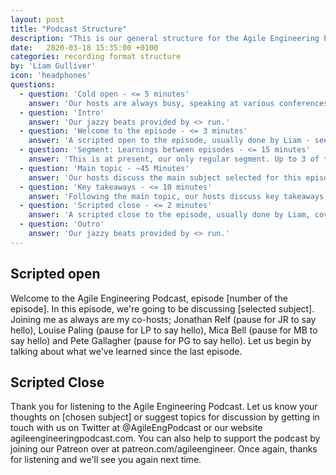 ```yaml
---
layout: post
title: "Podcast Structure"
description: "This is our general structure for the Agile Engineering Podcast. How our episodes are setup for the smooth and consistent format you've come to love"
date:   2020-03-18 15:35:00 +0100
categories: recording format structure
by: 'Liam Gulliver'
icon: 'headphones'
questions:
  - question: 'Cold open - <= 5 minutes'
    answer: 'Our hosts are always busy, speaking at various conferences, writing various articles and books as well as running events themselves. A cold open is the perfect place for this. Should sponsorship arise, this is where we will talk about that too. It should always be Liam or Liam + one other host, ideally recorded before or after the episode recording to reduce the amount to do in one session. We always end it with "Jonathan, roll the thing."'
  - question: 'Intro'
    answer: 'Our jazzy beats provided by <> run.'   
  - question: 'Welcome to the episode - <= 3 minutes'
    answer: 'A scripted open to the episode, usually done by Liam - see bottom of the page for scripts'   
  - question: 'Segment: Learnings between episodes - <= 15 minutes'
    answer: 'This is at present, our only regular segment. Up to 3 of the hosts, nominated ahead of the recording, talk about something new they have learned or a trend they have seen across the software industry.'   
  - question: 'Main topic - ~45 Minutes'
    answer: 'Our hosts discuss the main subject selected for this episode, along with our guest if present.'
  - question: 'Key takeaways - <= 10 minutes'
    answer: 'Following the main topic, our hosts discuss key takeaways from the discussion and provide a conclusion to the listener'
  - question: 'Scripted close - <= 2 minutes'
    answer: 'A scripted close to the episode, usually done by Liam, covering all the places listeners can join in the discussion and suggest topics.'    
  - question: 'Outro'
    answer: 'Our jazzy beats provided by <> run.'   
---
```


## Scripted open

Welcome to the Agile Engineering Podcast, episode [number of the episode]. In this episode, we're going to be discussing [selected subject]. Joining me as always are my co-hosts; Jonathan Relf (pause for JR to say hello), Louise Paling (pause for LP to say hello), Mica Bell (pause for MB to say hello) and Pete Gallagher (pause for PG to say hello). Let us begin by talking about what we've learned since the last episode.

## Scripted Close

Thank you for listening to the Agile Engineering Podcast. Let us know your thoughts on [chosen subject] or suggest topics for discussion by getting in touch with us on Twitter at @AgileEngPodcast or our website agileengineeringpodcast.com. You can also help to support the podcast by joining our Patreon over at patreon.com/agileengineer. Once again, thanks for listening and we'll see you again next time.
